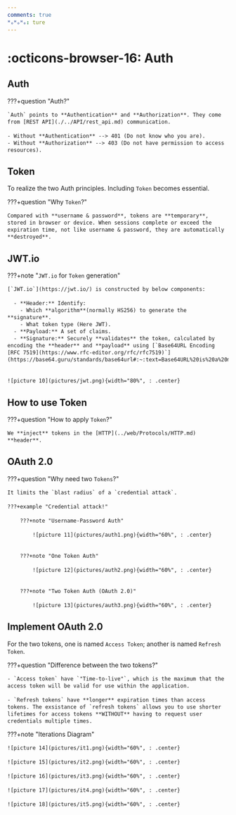 ```yaml
---
comments: true
ᴴₒᴴₒᴴₒ: ture
---
```


# **:octicons-browser-16: Auth**

## **Auth**

???+question "Auth?"

    `Auth` points to **Authentication** and **Authorization**. They come from [REST API](./../API/rest_api.md) communication. 

    - Without **Authentication** --> 401 (Do not know who you are).
    - Without **Authorization** --> 403 (Do not have permission to access resources).

## **Token**

To realize the two Auth principles. Including `Token` becomes essential.

???+question "Why `Token`?"

    Compared with **username & password**, tokens are **temporary**, stored in browser or device. When sessions complete or exceed the expiration time, not like username & password, they are automatically **destroyed**.

## **JWT.io**

???+note "`JWT.io` for `Token` generation"

    [`JWT.io`](https://jwt.io/) is constructed by below components:

      - **Header:** Identify:
        - Which **algorithm**(normally HS256) to generate the **signature**.
        - What token type (Here JWT).
      - **Payload:** A set of claims.
      - **Signature:** Securely **validates** the token, calculated by encoding the **header** and **payload** using [`Base64URL Encoding [RFC 7519](https://www.rfc-editor.org/rfc/rfc7519)`](https://base64.guru/standards/base64url#:~:text=Base64URL%20is%20a%20modification%20of,characters%20for%20URLs%20and%20filenames.)


    ![picture 10](pictures/jwt.png){width="80%", : .center}  


## **How to use Token**

???+question "How to apply `Token`?"

    We **inject** tokens in the [HTTP](../web/Protocols/HTTP.md) **header**.

## **OAuth 2.0**

???+question "Why need two `Tokens`?"

    It limits the `blast radius` of a `credential attack`.

    ???+example "Credential attack!"

        ???+note "Username-Password Auth"

            ![picture 11](pictures/auth1.png){width="60%", : .center}    


        ???+note "One Token Auth"

            ![picture 12](pictures/auth2.png){width="60%", : .center}    


        ???+note "Two Token Auth (OAuth 2.0)"

            ![picture 13](pictures/auth3.png){width="60%", : .center}    


## **Implement OAuth 2.0**

For the two tokens, one is named `Access Token`; another is named `Refresh Token`.

???+question "Difference between the two tokens?"

    - `Access token` have `"Time-to-live"`, which is the maximum that the access token will be valid for use within the application.

    - `Refresh tokens` have **longer** expiration times than access tokens. The exsistance of `refresh tokens` allows you to use shorter lifetimes for access tokens **WITHOUT** having to request user credentials multiple times.

???+note "Iterations Diagram"

    ![picture 14](pictures/it1.png){width="60%", : .center}  

    ![picture 15](pictures/it2.png){width="60%", : .center}  

    ![picture 16](pictures/it3.png){width="60%", : .center}  

    ![picture 17](pictures/it4.png){width="60%", : .center}  

    ![picture 18](pictures/it5.png){width="60%", : .center}  


        


